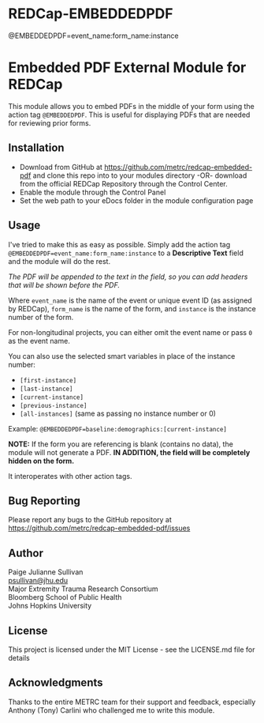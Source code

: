 # REDCap-EMBEDDEDPDF
@EMBEDDEDPDF=event_name:form_name:instance

# Embedded PDF External Module for REDCap
This module allows you to embed PDFs in the middle of your form using
the action tag `@EMBEDDEDPDF`. This is useful for displaying PDFs that 
are needed for reviewing prior forms.

## Installation
* Download from GitHub at https://github.com/metrc/redcap-embedded-pdf and clone this repo into to your modules directory -OR-
download from the official REDCap Repository through the Control Center.
* Enable the module through the Control Panel
* Set the web path to your eDocs folder in the module configuration page

## Usage
I've tried to make this as easy as possible. Simply add the action tag
`@EMBEDDEDPDF=event_name:form_name:instance` to a **Descriptive Text** field and the module will do the rest.

*The PDF will be appended to the text in the field, so you can add headers that will be shown before the PDF.*

Where `event_name` is the name of the event or unique event ID (as assigned by REDCap), `form_name` is the name of the form, and `instance` is the instance number of the form.

For non-longitudinal projects, you can either omit the event name or pass `0` as the event name.

You can also use the selected smart variables in place of the instance number:
* `[first-instance]`
* `[last-instance]`
* `[current-instance]`
* `[previous-instance]`
* `[all-instances]` (same as passing no instance number or 0)

Example:  `@EMBEDDEDPDF=baseline:demographics:[current-instance]`

**NOTE:** If the form you are referencing is blank (contains no data), the module will not generate a PDF.
**IN ADDITION, the field will be completely hidden on the form.**

It interoperates with other action tags.





## Bug Reporting
Please report any bugs to the GitHub repository at https://github.com/metrc/redcap-embedded-pdf/issues

## Author
Paige Julianne Sullivan<br>
[psullivan@jhu.edu](psullivan@jhu.edu)<br>
Major Extremity Trauma Research Consortium<br>
Bloomberg School of Public Health<br>
Johns Hopkins University<br>

## License
This project is licensed under the MIT License - see the LICENSE.md file for details

## Acknowledgments
Thanks to the entire METRC team for their support and feedback, especially
Anthony (Tony) Carlini who challenged me to write this module.
